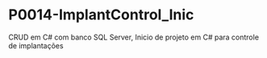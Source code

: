 # P0014-ImplantControl_Inic
CRUD em C# com banco SQL Server, Inicio de projeto em C# para controle de implantações
